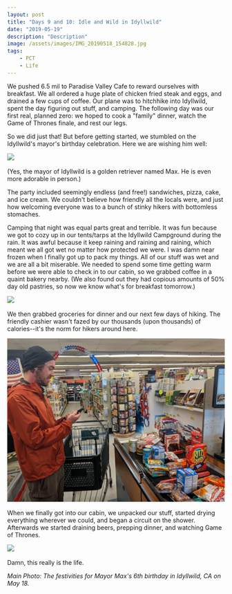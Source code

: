 ```yaml
---
layout: post
title: "Days 9 and 10: Idle and Wild in Idyllwild"
date: "2019-05-19"
description: "Description"
image: /assets/images/IMG_20190518_154828.jpg
tags:
    - PCT
    - Life
---
```

We pushed 6.5 mil to Paradise Valley Cafe to reward ourselves with breakfast. We all ordered a huge plate of chicken fried steak and eggs, and drained a few cups of coffee. Our plane was to hitchhike into Idyllwild, spent the day figuring out stuff, and camping. The following day was our first real, planned zero: we hoped to cook a "family" dinner, watch the Game of Thrones finale, and rest our legs.

So we did just that! But before getting started, we stumbled on the Idyllwild's mayor's birthday celebration. Here we are wishing him well:

![](/assets/images/MVIMG_20190518_144847.jpg)

(Yes, the mayor of Idyllwild is a golden retriever named Max. He is even more adorable in person.)

The party included seemingly endless (and free!) sandwiches, pizza, cake, and ice cream. We couldn't believe how friendly all the locals were, and just how welcoming everyone was to a bunch of stinky hikers with bottomless stomaches.

Camping that night was equal parts great and terrible. It was fun because we got to cozy up in our tents/tarps at the Idyllwild Campground during the rain. It was awful because it keep raining and raining and raining, which meant we all got wet no matter how protected we were. I was damn near frozen when I finally got up to pack my things. All of our stuff was wet and we are all a bit miserable. We needed to spend some time getting warm before we were able to check in to our cabin, so we grabbed coffee in a quaint bakery nearby. (We also found out they had copious amounts of 50% day old pastries, so now we know what's for breakfast tomorrow.)

![](/assets/images/IMG_20190519_085340.jpg)

We then grabbed groceries for dinner and our next few days of hiking. The friendly cashier wasn't fazed by our thousands (upon thousands) of calories--it's the norm for hikers around here. 

![](/assets/images/IMG_20190519_115630.jpg)

When we finally got into our cabin, we unpacked our stuff, started drying everything wherever we could, and began a circuit on the shower. Afterwards we started draining beers, prepping dinner, and watching Game of Thrones. 

![](/assets/images/MVIMG_20190519_141539.jpg)

Damn, this really is the life. 

*Main Photo: The festivities for Mayor Max's 6th birthday in Idyllwild, CA on May 18.*
